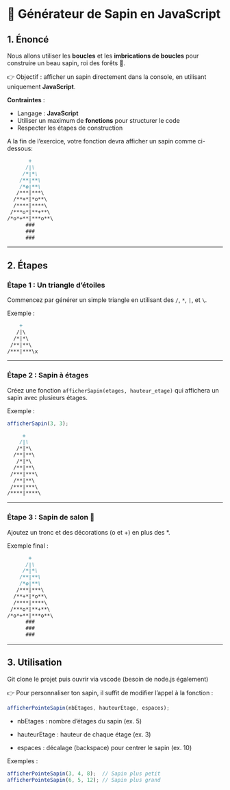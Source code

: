 # 🎄 Générateur de Sapin en JavaScript  

## 1. Énoncé  
Nous allons utiliser les **boucles** et les **imbrications de boucles** pour construire un beau sapin, roi des forêts 🎄.  

👉 Objectif : afficher un sapin directement dans la console, en utilisant uniquement **JavaScript**.  

**Contraintes** :  
- Langage : **JavaScript**  
- Utiliser un maximum de **fonctions** pour structurer le code  
- Respecter les étapes de construction  

A la fin de l’exercice, votre fonction devra afficher un sapin comme ci-dessous:
````markdown
       + 
      /|\
     /*|*\
    /**|**\
    /*o|**\
   /***|***\
  /**+*|*o**\
  /****|****\
 /***o*|**+**\
/*o*+**|***o**\
      ###
      ###
      ###
````

---

## 2. Étapes  

### Étape 1 : Un triangle d’étoiles  
Commencez par générer un simple triangle en utilisant des `/`, `*`, `|`, et `\`.  

Exemple :  
````markdown
    +
   /|\
  /*|*\
 /**|**\
/***|***\x
````


---

### Étape 2 : Sapin à étages  
Créez une fonction `afficherSapin(etages, hauteur_etage)` qui affichera un sapin avec plusieurs étages.  

Exemple :  
```js
afficherSapin(3, 3);
```
```markdown
     +
    /|\
   /*|*\
  /**|**\
   /*|*\
  /**|**\
 /***|***\
  /**|**\
 /***|***\
/****|****\
```
---

### Étape 3 : Sapin de salon 🎄

Ajoutez un tronc et des décorations (o et +) en plus des *.

Exemple final :
````markdown
       + 
      /|\
     /*|*\
    /**|**\
    /*o|**\
   /***|***\
  /**+*|*o**\
  /****|****\
 /***o*|**+**\
/*o*+**|***o**\
      ###
      ###
      ###
````
---
## 3. Utilisation

Git clone le projet puis ouvrir via vscode (besoin de node.js également)

👉 Pour personnaliser ton sapin, il suffit de modifier l’appel à la fonction :
```js
afficherPointeSapin(nbEtages, hauteurEtage, espaces);
```
- nbEtages : nombre d’étages du sapin (ex. 5)

- hauteurEtage : hauteur de chaque étage (ex. 3)

- espaces : décalage (backspace) pour centrer le sapin (ex. 10)

Exemples :
```js
afficherPointeSapin(3, 4, 8);  // Sapin plus petit
afficherPointeSapin(6, 5, 12); // Sapin plus grand

```
